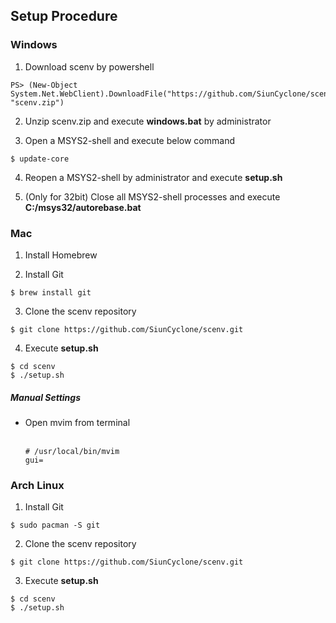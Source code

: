 ## Setup Procedure

### Windows

1. Download scenv by powershell

  ```
  PS> (New-Object System.Net.WebClient).DownloadFile("https://github.com/SiunCyclone/scenv/archive/master.zip", "scenv.zip")
  ```

2. Unzip scenv.zip and execute **windows.bat** by administrator

3. Open a MSYS2-shell and execute below command

  ```
  $ update-core
  ```

4. Reopen a MSYS2-shell by administrator and execute **setup.sh**

5. (Only for 32bit) Close all MSYS2-shell processes and execute **C:/msys32/autorebase.bat**


### Mac
1. Install Homebrew

2. Install Git

  ```
  $ brew install git
  ```

3. Clone the scenv repository

  ```
  $ git clone https://github.com/SiunCyclone/scenv.git
  ```

4. Execute **setup.sh**

  ```
  $ cd scenv
  $ ./setup.sh
  ```

##### Manual Settings
* Open mvim from terminal  
   
  ```
  # /usr/local/bin/mvim
  gui=
  ```

### Arch Linux

1. Install Git

  ```
  $ sudo pacman -S git
  ```

2. Clone the scenv repository

  ```
  $ git clone https://github.com/SiunCyclone/scenv.git
  ```

3. Execute **setup.sh**

  ```
  $ cd scenv
  $ ./setup.sh
  ```

